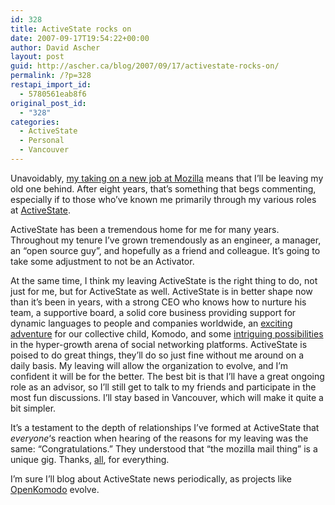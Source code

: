 ```yaml
---
id: 328
title: ActiveState rocks on
date: 2007-09-17T19:54:22+00:00
author: David Ascher
layout: post
guid: http://ascher.ca/blog/2007/09/17/activestate-rocks-on/
permalink: /?p=328
restapi_import_id:
  - 5780561eab8f6
original_post_id:
  - "328"
categories:
  - ActiveState
  - Personal
  - Vancouver
---
```

Unavoidably, [my taking on a new job at Mozilla](http://ascher.ca/blog/2007/09/17/joining-mozilla/) means that I&#8217;ll be leaving my old one behind. After eight years, that&#8217;s something that begs commenting, especially if to those who&#8217;ve known me primarily through my various roles at [ActiveState](http://activestate.com/).

ActiveState has been a tremendous home for me for many years. Throughout my tenure I&#8217;ve grown tremendously as an engineer, a manager, an &#8220;open source guy&#8221;, and hopefully as a friend and colleague. It&#8217;s going to take some adjustment to not be an Activator.

At the same time, I think my leaving ActiveState is the right thing to do, not just for me, but for ActiveState as well. ActiveState is in better shape now than it&#8217;s been in years, with a strong CEO who knows how to nurture his team, a supportive board, a solid core business providing support for dynamic languages to people and companies worldwide, an [exciting adventure](http://blogs.activestate.com/shanec/2007/09/holy-komodo.html) for our collective child, Komodo, and some [intriguing possibilities](http://ascher.ca/blog/2007/08/17/a-facebook-story/) in the hyper-growth arena of social networking platforms. ActiveState is poised to do great things, they&#8217;ll do so just fine without me around on a daily basis. My leaving will allow the organization to evolve, and I&#8217;m confident it will be for the better. The best bit is that I&#8217;ll have a great ongoing role as an advisor, so I&#8217;ll still get to talk to my friends and participate in the most fun discussions. I&#8217;ll stay based in Vancouver, which will make it quite a bit simpler.

It&#8217;s a testament to the depth of relationships I&#8217;ve formed at ActiveState that _everyone_&#8216;s reaction when hearing of the reasons for my leaving was the same: &#8220;Congratulations.&#8221; They understood that &#8220;the mozilla mail thing&#8221; is a unique gig. Thanks, [all](http://activestate.com/company/people.plex), for everything.

I&#8217;m sure I&#8217;ll blog about ActiveState news periodically, as projects like [OpenKomodo](http://activestate.com/openkomodo) evolve.